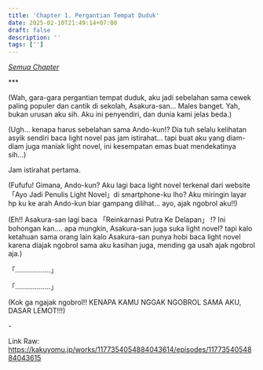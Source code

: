 ```yaml
---
title: 'Chapter 1. Pergantian Tempat Duduk'
date: 2025-02-10T21:49:14+07:00
draft: false
description: ''
tags: ['']
---
```


*[Semua Chapter](.)*

\***

(Wah, gara-gara pergantian tempat duduk, aku jadi sebelahan sama cewek paling populer dan cantik di sekolah, Asakura-san… Males banget. Yah, bukan urusan aku sih. Aku ini penyendiri, dan dunia kami jelas beda.)

(Ugh... kenapa harus sebelahan sama Ando-kun!? Dia tuh selalu kelihatan asyik sendiri baca light novel pas jam istirahat... tapi buat aku yang diam-diam juga maniak light novel, ini kesempatan emas buat mendekatinya sih…)

Jam istirahat pertama.

(Fufufu! Gimana, Ando-kun? Aku lagi baca light novel terkenal dari website「Ayo Jadi Penulis Light Novel」di smartphone-ku lho? Aku miringin layar hp ku ke arah Ando-kun biar gampang dilihat… ayo, ajak ngobrol aku!!)

(Eh!! Asakura-san lagi baca 「Reinkarnasi Putra Ke Delapan」 !? Ini bohongan kan…. apa mungkin, Asakura-san juga suka light novel? tapi kalo ketahuan sama orang lain kalo Asakura-san punya hobi baca light novel karena diajak ngobrol sama aku kasihan juga, mending ga usah ajak ngobrol aja.)

「………………」

「………………」

(Kok ga ngajak ngobrol!! KENAPA KAMU NGGAK NGOBROL SAMA AKU, DASAR LEMOT!!!)

\-

Link Raw: https://kakuyomu.jp/works/1177354054884043614/episodes/1177354054884043615
